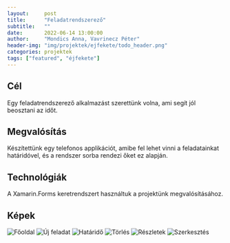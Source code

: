 ```yaml
---
layout:     post
title:      "Feladatrendszerező"
subtitle:   ""
date:       2022-06-14 13:00:00
author:     "Mondics Anna, Vavrinecz Péter"
header-img: "img/projektek/ejfekete/todo_header.png"
categories: projektek
tags: ["featured", "éjfekete"]
---
```


<h2>Cél</h2>
Egy feladatrendszerező alkalmazást szerettünk volna, ami segít jól beosztani az időt.

<h2>Megvalósítás</h2>
Készítettünk egy telefonos applikációt, amibe fel lehet vinni a feladatainkat határidóvel, és a rendszer sorba rendezi őket ez alapján.

<h2>Technológiák</h2>
A Xamarin.Forms keretrendszert használtuk a projektünk megvalósításához.

<h2>Képek</h2>

<img src="{{ site.baseurl }}/img/projektek/ejfekete/todo_main.png" class="img-responsive" alt="Főoldal">
<img src="{{ site.baseurl }}/img/projektek/ejfekete/todo_new_task.png" class="img-responsive" alt="Új feladat">
<img src="{{ site.baseurl }}/img/projektek/ejfekete/todo_deadline.png" class="img-responsive" alt="Határidő">
<img src="{{ site.baseurl }}/img/projektek/ejfekete/todo_delete.png" class="img-responsive" alt="Törlés">
<img src="{{ site.baseurl }}/img/projektek/ejfekete/todo_detail.png" class="img-responsive" alt="Részletek">
<img src="{{ site.baseurl }}/img/projektek/ejfekete/todo_edit.png" class="img-responsive" alt="Szerkesztés">
